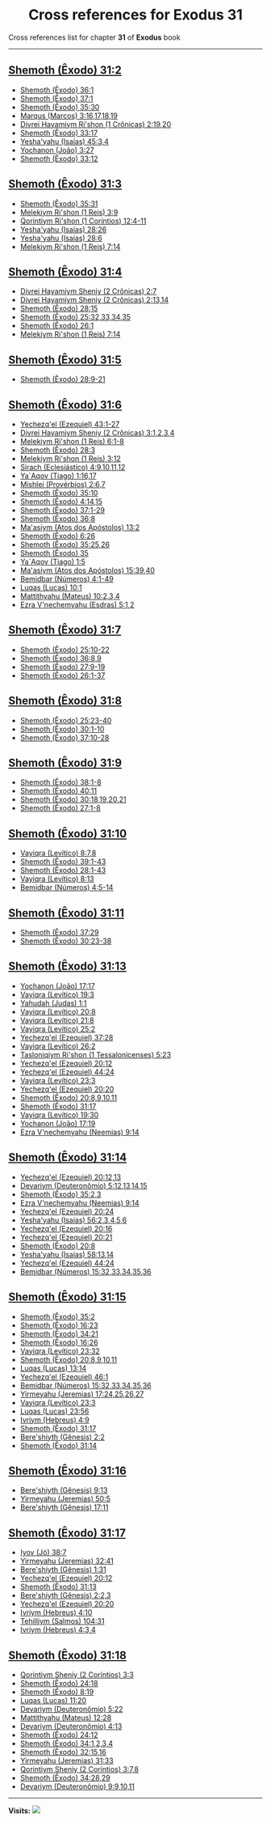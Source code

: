 <div align="center">

# Cross references for **Exodus 31**
</div>

Cross references list for chapter **31** of **Exodus** book

---

<h2 id="2"><a href="https://bible.ozzuu.com/pt_yah/Exo/31#2" target="_blank">Shemoth (Êxodo) 31:2</a></h2>

- [Shemoth (Êxodo) 36:1](https://bible.ozzuu.com/pt_yah/Exo/36#1)
- [Shemoth (Êxodo) 37:1](https://bible.ozzuu.com/pt_yah/Exo/37#1)
- [Shemoth (Êxodo) 35:30](https://bible.ozzuu.com/pt_yah/Exo/35#30)
- [Marqus (Marcos) 3:16,17,18,19](https://bible.ozzuu.com/pt_yah/Mar/3#16)
- [Divrei Hayamiym Ri'shon (1 Crônicas) 2:19,20](https://bible.ozzuu.com/pt_yah/1Ch/2#19)
- [Shemoth (Êxodo) 33:17](https://bible.ozzuu.com/pt_yah/Exo/33#17)
- [Yesha'yahu (Isaías) 45:3,4](https://bible.ozzuu.com/pt_yah/Isa/45#3)
- [Yochanon (João) 3:27](https://bible.ozzuu.com/pt_yah/Joh/3#27)
- [Shemoth (Êxodo) 33:12](https://bible.ozzuu.com/pt_yah/Exo/33#12)
<h2 id="3"><a href="https://bible.ozzuu.com/pt_yah/Exo/31#3" target="_blank">Shemoth (Êxodo) 31:3</a></h2>

- [Shemoth (Êxodo) 35:31](https://bible.ozzuu.com/pt_yah/Exo/35#31)
- [Melekiym Ri'shon (1 Reis) 3:9](https://bible.ozzuu.com/pt_yah/1Ki/3#9)
- [Qorintiym Ri'shon (1 Coríntios) 12:4-11](https://bible.ozzuu.com/pt_yah/1Co/12#4)
- [Yesha'yahu (Isaías) 28:26](https://bible.ozzuu.com/pt_yah/Isa/28#26)
- [Yesha'yahu (Isaías) 28:6](https://bible.ozzuu.com/pt_yah/Isa/28#6)
- [Melekiym Ri'shon (1 Reis) 7:14](https://bible.ozzuu.com/pt_yah/1Ki/7#14)
<h2 id="4"><a href="https://bible.ozzuu.com/pt_yah/Exo/31#4" target="_blank">Shemoth (Êxodo) 31:4</a></h2>

- [Divrei Hayamiym Sheniy (2 Crônicas) 2:7](https://bible.ozzuu.com/pt_yah/2Ch/2#7)
- [Divrei Hayamiym Sheniy (2 Crônicas) 2:13,14](https://bible.ozzuu.com/pt_yah/2Ch/2#13)
- [Shemoth (Êxodo) 28:15](https://bible.ozzuu.com/pt_yah/Exo/28#15)
- [Shemoth (Êxodo) 25:32,33,34,35](https://bible.ozzuu.com/pt_yah/Exo/25#32)
- [Shemoth (Êxodo) 26:1](https://bible.ozzuu.com/pt_yah/Exo/26#1)
- [Melekiym Ri'shon (1 Reis) 7:14](https://bible.ozzuu.com/pt_yah/1Ki/7#14)
<h2 id="5"><a href="https://bible.ozzuu.com/pt_yah/Exo/31#5" target="_blank">Shemoth (Êxodo) 31:5</a></h2>

- [Shemoth (Êxodo) 28:9-21](https://bible.ozzuu.com/pt_yah/Exo/28#9)
<h2 id="6"><a href="https://bible.ozzuu.com/pt_yah/Exo/31#6" target="_blank">Shemoth (Êxodo) 31:6</a></h2>

- [Yechezq'el (Ezequiel) 43:1-27](https://bible.ozzuu.com/pt_yah/Eze/43#1)
- [Divrei Hayamiym Sheniy (2 Crônicas) 3:1,2,3,4](https://bible.ozzuu.com/pt_yah/2Ch/3#1)
- [Melekiym Ri'shon (1 Reis) 6:1-8](https://bible.ozzuu.com/pt_yah/1Ki/6#1)
- [Shemoth (Êxodo) 28:3](https://bible.ozzuu.com/pt_yah/Exo/28#3)
- [Melekiym Ri'shon (1 Reis) 3:12](https://bible.ozzuu.com/pt_yah/1Ki/3#12)
- [Sirach (Eclesiástico) 4:9,10,11,12](https://bible.ozzuu.com/pt_yah/Sir/4#9)
- [Ya`Aqov (Tiago) 1:16,17](https://bible.ozzuu.com/pt_yah/Jam/1#16)
- [Mishlei (Provérbios) 2:6,7](https://bible.ozzuu.com/pt_yah/Pro/2#6)
- [Shemoth (Êxodo) 35:10](https://bible.ozzuu.com/pt_yah/Exo/35#10)
- [Shemoth (Êxodo) 4:14,15](https://bible.ozzuu.com/pt_yah/Exo/4#14)
- [Shemoth (Êxodo) 37:1-29](https://bible.ozzuu.com/pt_yah/Exo/37#1)
- [Shemoth (Êxodo) 36:8](https://bible.ozzuu.com/pt_yah/Exo/36#8)
- [Ma'asiym (Atos dos Apóstolos) 13:2](https://bible.ozzuu.com/pt_yah/Act/13#2)
- [Shemoth (Êxodo) 6:26](https://bible.ozzuu.com/pt_yah/Exo/6#26)
- [Shemoth (Êxodo) 35:25,26](https://bible.ozzuu.com/pt_yah/Exo/35#25)
- [Shemoth (Êxodo) 35](https://bible.ozzuu.com/pt_yah/Exo/35)
- [Ya`Aqov (Tiago) 1:5](https://bible.ozzuu.com/pt_yah/Jam/1#5)
- [Ma'asiym (Atos dos Apóstolos) 15:39,40](https://bible.ozzuu.com/pt_yah/Act/15#39)
- [Bemidbar (Números) 4:1-49](https://bible.ozzuu.com/pt_yah/Num/4#1)
- [Luqas (Lucas) 10:1](https://bible.ozzuu.com/pt_yah/Luk/10#1)
- [Mattithyahu (Mateus) 10:2,3,4](https://bible.ozzuu.com/pt_yah/Mat/10#2)
- [Ezra V'nechemyahu (Esdras) 5:1,2](https://bible.ozzuu.com/pt_yah/1Ez/5#1)
<h2 id="7"><a href="https://bible.ozzuu.com/pt_yah/Exo/31#7" target="_blank">Shemoth (Êxodo) 31:7</a></h2>

- [Shemoth (Êxodo) 25:10-22](https://bible.ozzuu.com/pt_yah/Exo/25#10)
- [Shemoth (Êxodo) 36:8,9](https://bible.ozzuu.com/pt_yah/Exo/36#8)
- [Shemoth (Êxodo) 27:9-19](https://bible.ozzuu.com/pt_yah/Exo/27#9)
- [Shemoth (Êxodo) 26:1-37](https://bible.ozzuu.com/pt_yah/Exo/26#1)
<h2 id="8"><a href="https://bible.ozzuu.com/pt_yah/Exo/31#8" target="_blank">Shemoth (Êxodo) 31:8</a></h2>

- [Shemoth (Êxodo) 25:23-40](https://bible.ozzuu.com/pt_yah/Exo/25#23)
- [Shemoth (Êxodo) 30:1-10](https://bible.ozzuu.com/pt_yah/Exo/30#1)
- [Shemoth (Êxodo) 37:10-28](https://bible.ozzuu.com/pt_yah/Exo/37#10)
<h2 id="9"><a href="https://bible.ozzuu.com/pt_yah/Exo/31#9" target="_blank">Shemoth (Êxodo) 31:9</a></h2>

- [Shemoth (Êxodo) 38:1-8](https://bible.ozzuu.com/pt_yah/Exo/38#1)
- [Shemoth (Êxodo) 40:11](https://bible.ozzuu.com/pt_yah/Exo/40#11)
- [Shemoth (Êxodo) 30:18,19,20,21](https://bible.ozzuu.com/pt_yah/Exo/30#18)
- [Shemoth (Êxodo) 27:1-8](https://bible.ozzuu.com/pt_yah/Exo/27#1)
<h2 id="10"><a href="https://bible.ozzuu.com/pt_yah/Exo/31#10" target="_blank">Shemoth (Êxodo) 31:10</a></h2>

- [Vayiqra (Levítico) 8:7,8](https://bible.ozzuu.com/pt_yah/Lev/8#7)
- [Shemoth (Êxodo) 39:1-43](https://bible.ozzuu.com/pt_yah/Exo/39#1)
- [Shemoth (Êxodo) 28:1-43](https://bible.ozzuu.com/pt_yah/Exo/28#1)
- [Vayiqra (Levítico) 8:13](https://bible.ozzuu.com/pt_yah/Lev/8#13)
- [Bemidbar (Números) 4:5-14](https://bible.ozzuu.com/pt_yah/Num/4#5)
<h2 id="11"><a href="https://bible.ozzuu.com/pt_yah/Exo/31#11" target="_blank">Shemoth (Êxodo) 31:11</a></h2>

- [Shemoth (Êxodo) 37:29](https://bible.ozzuu.com/pt_yah/Exo/37#29)
- [Shemoth (Êxodo) 30:23-38](https://bible.ozzuu.com/pt_yah/Exo/30#23)
<h2 id="13"><a href="https://bible.ozzuu.com/pt_yah/Exo/31#13" target="_blank">Shemoth (Êxodo) 31:13</a></h2>

- [Yochanon (João) 17:17](https://bible.ozzuu.com/pt_yah/Joh/17#17)
- [Vayiqra (Levítico) 19:3](https://bible.ozzuu.com/pt_yah/Lev/19#3)
- [Yahudah (Judas) 1:1](https://bible.ozzuu.com/pt_yah/Jde/1#1)
- [Vayiqra (Levítico) 20:8](https://bible.ozzuu.com/pt_yah/Lev/20#8)
- [Vayiqra (Levítico) 21:8](https://bible.ozzuu.com/pt_yah/Lev/21#8)
- [Vayiqra (Levítico) 25:2](https://bible.ozzuu.com/pt_yah/Lev/25#2)
- [Yechezq'el (Ezequiel) 37:28](https://bible.ozzuu.com/pt_yah/Eze/37#28)
- [Vayiqra (Levítico) 26:2](https://bible.ozzuu.com/pt_yah/Lev/26#2)
- [Tasloniqiym Ri'shon (1 Tessalonicenses) 5:23](https://bible.ozzuu.com/pt_yah/1Th/5#23)
- [Yechezq'el (Ezequiel) 20:12](https://bible.ozzuu.com/pt_yah/Eze/20#12)
- [Yechezq'el (Ezequiel) 44:24](https://bible.ozzuu.com/pt_yah/Eze/44#24)
- [Vayiqra (Levítico) 23:3](https://bible.ozzuu.com/pt_yah/Lev/23#3)
- [Yechezq'el (Ezequiel) 20:20](https://bible.ozzuu.com/pt_yah/Eze/20#20)
- [Shemoth (Êxodo) 20:8,9,10,11](https://bible.ozzuu.com/pt_yah/Exo/20#8)
- [Shemoth (Êxodo) 31:17](https://bible.ozzuu.com/pt_yah/Exo/31#17)
- [Vayiqra (Levítico) 19:30](https://bible.ozzuu.com/pt_yah/Lev/19#30)
- [Yochanon (João) 17:19](https://bible.ozzuu.com/pt_yah/Joh/17#19)
- [Ezra V'nechemyahu (Neemias) 9:14](https://bible.ozzuu.com/pt_yah/Neh/9#14)
<h2 id="14"><a href="https://bible.ozzuu.com/pt_yah/Exo/31#14" target="_blank">Shemoth (Êxodo) 31:14</a></h2>

- [Yechezq'el (Ezequiel) 20:12,13](https://bible.ozzuu.com/pt_yah/Eze/20#12)
- [Devariym (Deuteronômio) 5:12,13,14,15](https://bible.ozzuu.com/pt_yah/Deu/5#12)
- [Shemoth (Êxodo) 35:2,3](https://bible.ozzuu.com/pt_yah/Exo/35#2)
- [Ezra V'nechemyahu (Neemias) 9:14](https://bible.ozzuu.com/pt_yah/Neh/9#14)
- [Yechezq'el (Ezequiel) 20:24](https://bible.ozzuu.com/pt_yah/Eze/20#24)
- [Yesha'yahu (Isaías) 56:2,3,4,5,6](https://bible.ozzuu.com/pt_yah/Isa/56#2)
- [Yechezq'el (Ezequiel) 20:16](https://bible.ozzuu.com/pt_yah/Eze/20#16)
- [Yechezq'el (Ezequiel) 20:21](https://bible.ozzuu.com/pt_yah/Eze/20#21)
- [Shemoth (Êxodo) 20:8](https://bible.ozzuu.com/pt_yah/Exo/20#8)
- [Yesha'yahu (Isaías) 58:13,14](https://bible.ozzuu.com/pt_yah/Isa/58#13)
- [Yechezq'el (Ezequiel) 44:24](https://bible.ozzuu.com/pt_yah/Eze/44#24)
- [Bemidbar (Números) 15:32,33,34,35,36](https://bible.ozzuu.com/pt_yah/Num/15#32)
<h2 id="15"><a href="https://bible.ozzuu.com/pt_yah/Exo/31#15" target="_blank">Shemoth (Êxodo) 31:15</a></h2>

- [Shemoth (Êxodo) 35:2](https://bible.ozzuu.com/pt_yah/Exo/35#2)
- [Shemoth (Êxodo) 16:23](https://bible.ozzuu.com/pt_yah/Exo/16#23)
- [Shemoth (Êxodo) 34:21](https://bible.ozzuu.com/pt_yah/Exo/34#21)
- [Shemoth (Êxodo) 16:26](https://bible.ozzuu.com/pt_yah/Exo/16#26)
- [Vayiqra (Levítico) 23:32](https://bible.ozzuu.com/pt_yah/Lev/23#32)
- [Shemoth (Êxodo) 20:8,9,10,11](https://bible.ozzuu.com/pt_yah/Exo/20#8)
- [Luqas (Lucas) 13:14](https://bible.ozzuu.com/pt_yah/Luk/13#14)
- [Yechezq'el (Ezequiel) 46:1](https://bible.ozzuu.com/pt_yah/Eze/46#1)
- [Bemidbar (Números) 15:32,33,34,35,36](https://bible.ozzuu.com/pt_yah/Num/15#32)
- [Yirmeyahu (Jeremias) 17:24,25,26,27](https://bible.ozzuu.com/pt_yah/Jer/17#24)
- [Vayiqra (Levítico) 23:3](https://bible.ozzuu.com/pt_yah/Lev/23#3)
- [Luqas (Lucas) 23:56](https://bible.ozzuu.com/pt_yah/Luk/23#56)
- [Ivriym (Hebreus) 4:9](https://bible.ozzuu.com/pt_yah/Heb/4#9)
- [Shemoth (Êxodo) 31:17](https://bible.ozzuu.com/pt_yah/Exo/31#17)
- [Bere'shiyth (Gênesis) 2:2](https://bible.ozzuu.com/pt_yah/Gen/2#2)
- [Shemoth (Êxodo) 31:14](https://bible.ozzuu.com/pt_yah/Exo/31#14)
<h2 id="16"><a href="https://bible.ozzuu.com/pt_yah/Exo/31#16" target="_blank">Shemoth (Êxodo) 31:16</a></h2>

- [Bere'shiyth (Gênesis) 9:13](https://bible.ozzuu.com/pt_yah/Gen/9#13)
- [Yirmeyahu (Jeremias) 50:5](https://bible.ozzuu.com/pt_yah/Jer/50#5)
- [Bere'shiyth (Gênesis) 17:11](https://bible.ozzuu.com/pt_yah/Gen/17#11)
<h2 id="17"><a href="https://bible.ozzuu.com/pt_yah/Exo/31#17" target="_blank">Shemoth (Êxodo) 31:17</a></h2>

- [Iyov (Jó) 38:7](https://bible.ozzuu.com/pt_yah/Job/38#7)
- [Yirmeyahu (Jeremias) 32:41](https://bible.ozzuu.com/pt_yah/Jer/32#41)
- [Bere'shiyth (Gênesis) 1:31](https://bible.ozzuu.com/pt_yah/Gen/1#31)
- [Yechezq'el (Ezequiel) 20:12](https://bible.ozzuu.com/pt_yah/Eze/20#12)
- [Shemoth (Êxodo) 31:13](https://bible.ozzuu.com/pt_yah/Exo/31#13)
- [Bere'shiyth (Gênesis) 2:2,3](https://bible.ozzuu.com/pt_yah/Gen/2#2)
- [Yechezq'el (Ezequiel) 20:20](https://bible.ozzuu.com/pt_yah/Eze/20#20)
- [Ivriym (Hebreus) 4:10](https://bible.ozzuu.com/pt_yah/Heb/4#10)
- [Tehilliym (Salmos) 104:31](https://bible.ozzuu.com/pt_yah/Psa/104#31)
- [Ivriym (Hebreus) 4:3,4](https://bible.ozzuu.com/pt_yah/Heb/4#3)
<h2 id="18"><a href="https://bible.ozzuu.com/pt_yah/Exo/31#18" target="_blank">Shemoth (Êxodo) 31:18</a></h2>

- [Qorintiym Sheniy (2 Coríntios) 3:3](https://bible.ozzuu.com/pt_yah/2Co/3#3)
- [Shemoth (Êxodo) 24:18](https://bible.ozzuu.com/pt_yah/Exo/24#18)
- [Shemoth (Êxodo) 8:19](https://bible.ozzuu.com/pt_yah/Exo/8#19)
- [Luqas (Lucas) 11:20](https://bible.ozzuu.com/pt_yah/Luk/11#20)
- [Devariym (Deuteronômio) 5:22](https://bible.ozzuu.com/pt_yah/Deu/5#22)
- [Mattithyahu (Mateus) 12:28](https://bible.ozzuu.com/pt_yah/Mat/12#28)
- [Devariym (Deuteronômio) 4:13](https://bible.ozzuu.com/pt_yah/Deu/4#13)
- [Shemoth (Êxodo) 24:12](https://bible.ozzuu.com/pt_yah/Exo/24#12)
- [Shemoth (Êxodo) 34:1,2,3,4](https://bible.ozzuu.com/pt_yah/Exo/34#1)
- [Shemoth (Êxodo) 32:15,16](https://bible.ozzuu.com/pt_yah/Exo/32#15)
- [Yirmeyahu (Jeremias) 31:33](https://bible.ozzuu.com/pt_yah/Jer/31#33)
- [Qorintiym Sheniy (2 Coríntios) 3:7,8](https://bible.ozzuu.com/pt_yah/2Co/3#7)
- [Shemoth (Êxodo) 34:28,29](https://bible.ozzuu.com/pt_yah/Exo/34#28)
- [Devariym (Deuteronômio) 9:9,10,11](https://bible.ozzuu.com/pt_yah/Deu/9#9)


---

**Visits:**
![](https://profile-counter.glitch.me/visitCounter_crossrefs2/count.svg)
